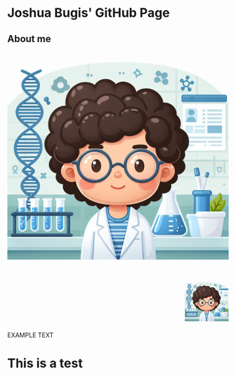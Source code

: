 # Joshua Bugis' GitHub Page

## About me

![avatar](Designer.jpeg)

<p align="right">
  <img src="Designer.jpeg" width="100" height="100">
</p>

EXAMPLE TEXT


# This is a test


